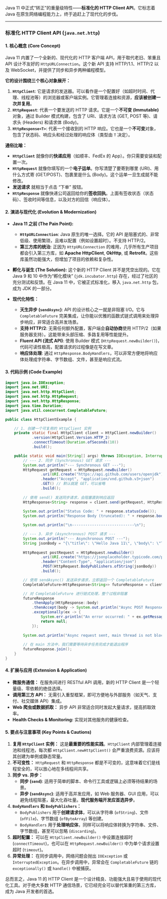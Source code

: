 Java 11 中正式“转正”的重量级特性——**标准化的 HTTP Client API**。它标志着 Java 在原生网络编程能力上，终于追赶上了现代化的步伐。

---

### 标准化 HTTP Client API (`java.net.http`)

#### 1. 核心概念 (Core Concept)

Java 11 内置了一个全新的、现代化的 HTTP 客户端 API，用于取代老旧、笨重且 API 设计不友好的 `HttpURLConnection`。这个新 API 支持 HTTP/1.1、HTTP/2 以及 WebSocket，并提供了同步和异步两种编程模型。

**它的设计围绕三个核心对象展开：**

1.  **`HttpClient`**: 它是请求的发送器。可以看作是一个配置好（如超时时间、代理、线程池等）的浏览器或客户端实例。它管理着连接和资源，**应该被创建一次并复用**。
2.  **`HttpRequest`**: 代表一个要发送的 HTTP 请求。它是一个**不可变 (Immutable)** 对象，通过 Builder 模式构建，包含了 URI、请求方法 (GET, POST 等)、请求头 (Headers) 和请求体 (Body)。
3.  **`HttpResponse<T>`**: 代表一个接收到的 HTTP 响应。它也是一个**不可变**对象，包含了状态码、响应头和经过处理的响应体（类型由 `T` 决定）。

**通俗比喻：**
*   **`HttpClient`** 就像你的**快递应用**（如顺丰、FedEx 的 App）。你只需要安装和配置一次。
*   **`HttpRequest`** 就像你填写的一个**电子运单**。你写清楚了要寄到哪里 (URI)、用什么方式寄 (GET/POST)、包裹里是什么 (Body)。这个运单一旦生成就不能修改。
*   **发送请求** 就相当于点击 “下单” 按钮。
*   **`HttpResponse`** 就像快递公司返回给你的**签收回执**。上面有签收状态（状态码）、签收时间等信息，以及对方的回信（响应体）。

#### 2. 演进与现代化 (Evolution & Modernization)

*   **Java 11 之前 (The Pain Point):**
    *   **`HttpURLConnection`**: Java 原生的唯一选择。它的 API 是阻塞式的、非常低级、使用繁琐，且难以配置（例如设置超时）。不支持 HTTP/2。
    *   **第三方库的统治**: 正因为 `HttpURLConnection` 的难用，几乎所有生产项目都会引入第三方库，如 **Apache HttpClient**, **OkHttp**, 或 **Retrofit**。这些库虽然功能强大，但增加了项目的依赖和复杂性。

*   **孵化与诞生 (The Solution):**
    这个新的 HTTP Client 并不是凭空出现的。它在 Java 9 和 10 中作为“孵化模块” (`jdk.incubator.http`) 存在，经过了社区的充分测试和反馈。在 Java 11 中，它被正式标准化，移入 `java.net.http` 包，成为 JDK 的一部分。

*   **现代化特性：**
    *   **天生异步 (`sendAsync`)**: API 的设计核心之一就是非阻塞 I/O。它与 `CompletableFuture` 完美集成，让你能以优雅的函数式链式调用来处理异步响应，非常适合高并发场景。
    *   **支持 HTTP/2**: 无需任何额外配置，客户端会**自动协商**使用 HTTP/2（如果服务器支持）。这能带来头部压缩、多路复用等性能提升。
    *   **Fluent API (流式 API)**: 使用 Builder 模式 (`HttpRequest.newBuilder()`)，代码可读性极高，配置请求的过程像是在写文章。
    *   **响应体处理**: 通过 `HttpResponse.BodyHandlers`，可以非常方便地将响应体处理成字符串、字节数组、文件，甚至是响应式流。

#### 3. 代码示例 (Code Example)

```java
import java.io.IOException;
import java.net.URI;
import java.net.http.HttpClient;
import java.net.http.HttpRequest;
import java.net.http.HttpResponse;
import java.time.Duration;
import java.util.concurrent.CompletableFuture;

public class HttpClientExample {

    // 1. 创建一个可复用的 HttpClient 实例
    private static final HttpClient client = HttpClient.newBuilder()
            .version(HttpClient.Version.HTTP_2)
            .connectTimeout(Duration.ofSeconds(10))
            .build();

    public static void main(String[] args) throws IOException, InterruptedException {
        // --- 2. 同步 (Synchronous) GET 请求 ---
        System.out.println("--- Synchronous GET ---");
        HttpRequest getRequest = HttpRequest.newBuilder()
                .uri(URI.create("https://api.github.com/users/openjdk"))
                .header("Accept", "application/vnd.github.v3+json")
                .GET() // 默认就是 GET，可以省略
                .build();
        
        // 使用 send() 发送同步请求，会阻塞直到响应返回
        HttpResponse<String> response = client.send(getRequest, HttpResponse.BodyHandlers.ofString());
        
        System.out.println("Status Code: " + response.statusCode());
        System.out.println("Response Body (truncated): " + response.body().substring(0, 100) + "...");

        System.out.println("\n----------------------------\n");

        // --- 3. 异步 (Asynchronous) POST 请求 ---
        System.out.println("--- Asynchronous POST ---");
        String jsonBody = "{\"title\": \"Hello Java 11\", \"body\": \"This is a test.\"}";
        
        HttpRequest postRequest = HttpRequest.newBuilder()
                .uri(URI.create("https://jsonplaceholder.typicode.com/posts"))
                .header("Content-Type", "application/json")
                .POST(HttpRequest.BodyPublishers.ofString(jsonBody))
                .build();

        // 使用 sendAsync() 发送异步请求，立即返回一个 CompletableFuture
        CompletableFuture<HttpResponse<String>> futureResponse = client.sendAsync(postRequest, HttpResponse.BodyHandlers.ofString());

        // 对 CompletableFuture 进行链式处理，整个过程非阻塞
        futureResponse
            .thenApply(HttpResponse::body)
            .thenAccept(body -> System.out.println("Async POST Response Body: " + body))
            .exceptionally(ex -> {
                System.err.println("An error occurred: " + ex.getMessage());
                return null;
            });
        
        System.out.println("Async request sent, main thread is not blocked and can do other work.");
        
        // 在 main 方法中，我们需要等待异步任务完成才能退出程序
        futureResponse.join(); 
    }
}
```

#### 4. 扩展与应用 (Extension & Application)

*   **微服务通信：** 在服务间进行 RESTful API 调用，新的 HTTP Client 是一个轻量级、零依赖的绝佳选择。
*   **调用第三方 API：** 无需引入重型框架，即可方便地与外部服务（如天气、支付、社交媒体 API）集成。
*   **Web 爬虫或数据抓取：** 异步 API 非常适合同时发起大量请求，提高抓取效率。
*   **Health Checks & Monitoring:** 实现对其他服务的健康检查。

#### 5. 要点与注意事项 (Key Points & Cautions)

1.  **复用 `HttpClient` 实例：** 这是**最重要的性能实践**。`HttpClient` 内部管理着连接池和线程池，每次都 `HttpClient.newHttpClient()` 会严重浪费资源。应该将其创建为单例或静态常量。
2.  **不可变性：** `HttpRequest` 和 `HttpResponse` 都是不可变的，这意味着它们是线程安全的，可以放心地在多线程间共享。
3.  **同步 vs. 异步：**
    *   **同步 (`send`)**: 适用于简单的脚本、命令行工具或逻辑上必须等待结果的场景。
    *   **异步 (`sendAsync`)**: 适用于高并发应用，如 Web 服务器、GUI 应用，可以避免线程阻塞，最大化吞吐量。**现代服务端开发应首选异步**。
4.  **`BodyHandlers` 和 `BodyPublishers`：**
    *   `BodyPublishers` 用于**创建请求体**，可以从字符串 (`ofString`)、文件 (`ofFile`)、字节数组 (`ofByteArray`) 等创建。
    *   `BodyHandlers` 用于**处理响应体**，同样可以将响应体转换为字符串、文件、字节数组，甚至可以忽略 (`discarding`)。
5.  **超时配置：** 可以在 `HttpClient.newBuilder()` 中设置连接超时 (`connectTimeout`)，也可以在 `HttpRequest.newBuilder()` 中为单个请求设置超时 (`timeout`)。
6.  **异常处理：** 在同步调用中，网络问题会抛出 `IOException` 或 `InterruptedException`。在异步调用中，异常会在 `CompletableFuture` 链的 `exceptionally()` 或 `handle()` 中被捕获。

总而言之，Java 11 的 HTTP Client 是一个设计精良、功能强大且易于使用的现代化工具。对于绝大多数 HTTP 通信场景，它已经完全可以替代笨重的第三方库，成为 Java 开发者的首选。